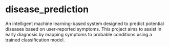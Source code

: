 # disease_prediction
An intelligent machine learning-based system designed to predict potential diseases based on user-reported symptoms. This project aims to assist in early diagnosis by mapping symptoms to probable conditions using a trained classification model.
